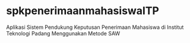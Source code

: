 # spkpenerimaanmahasiswaITP
Aplikasi Sistem Pendukung Keputusan Penerimaan Mahasiswa di Institut Teknologi Padang Menggunakan Metode SAW
